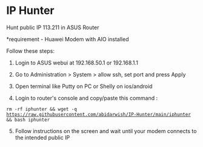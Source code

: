 # IP Hunter
Hunt public IP 113.211 in ASUS Router

*requirement - Huawei Modem with AIO installed

Follow these steps:

1. Login to ASUS webui at 192.168.50.1 or 192.168.1.1

2. Go to Administration > System > allow ssh, set port and press Apply

3. Open terminal like Putty on PC or Shelly on ios/android

4. Login to router's console and copy/paste this command :

<code>rm -rf iphunter && wget -q https://raw.githubusercontent.com/abidarwish/IP-Hunter/main/iphunter && bash iphunter</code>

5. Follow instructions on the screen and wait until your modem connects to the intended public IP
